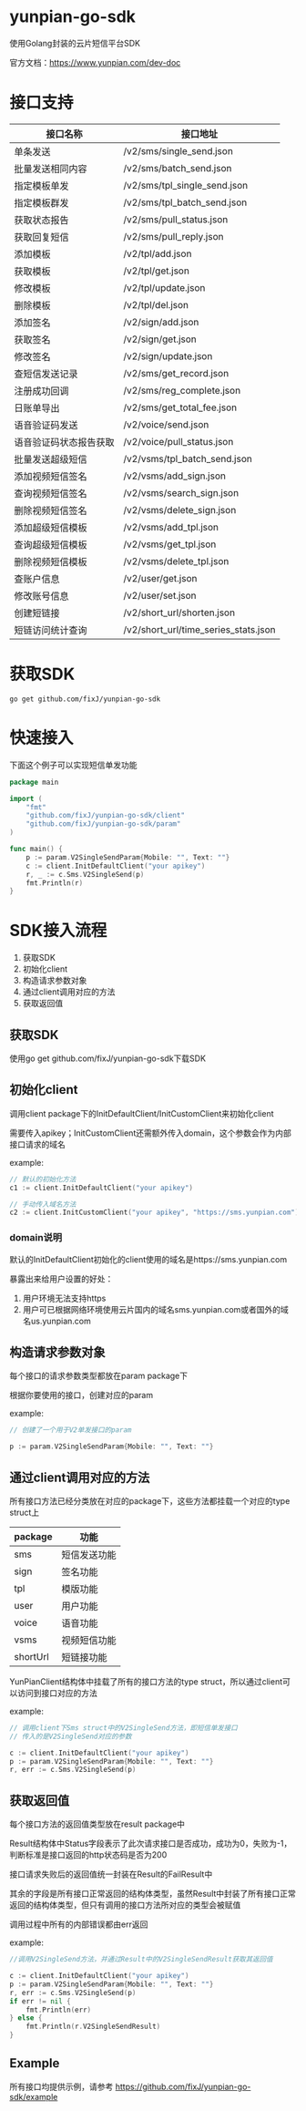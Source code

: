 # yunpian-go-sdk

使用Golang封装的云片短信平台SDK

官方文档：https://www.yunpian.com/dev-doc

# 接口支持


| 接口名称               | 接口地址                             |
| ------------------------ | -------------------------------------- |
| 单条发送               | /v2/sms/single_send.json             |
| 批量发送相同内容       | /v2/sms/batch_send.json              |
| 指定模板单发           | /v2/sms/tpl_single_send.json         |
| 指定模板群发           | /v2/sms/tpl_batch_send.json          |
| 获取状态报告           | /v2/sms/pull_status.json             |
| 获取回复短信           | /v2/sms/pull_reply.json              |
| 添加模板               | /v2/tpl/add.json                     |
| 获取模板               | /v2/tpl/get.json                     |
| 修改模板               | /v2/tpl/update.json                  |
| 删除模板               | /v2/tpl/del.json                     |
| 添加签名               | /v2/sign/add.json                    |
| 获取签名               | /v2/sign/get.json                    |
| 修改签名               | /v2/sign/update.json                 |
| 查短信发送记录         | /v2/sms/get_record.json              |
| 注册成功回调           | /v2/sms/reg_complete.json            |
| 日账单导出             | /v2/sms/get_total_fee.json           |
| 语音验证码发送         | /v2/voice/send.json                  |
| 语音验证码状态报告获取 | /v2/voice/pull_status.json           |
| 批量发送超级短信       | /v2/vsms/tpl_batch_send.json         |
| 添加视频短信签名       | /v2/vsms/add_sign.json               |
| 查询视频短信签名       | /v2/vsms/search_sign.json            |
| 删除视频短信签名       | /v2/vsms/delete_sign.json            |
| 添加超级短信模板       | /v2/vsms/add_tpl.json                |
| 查询超级短信模板       | /v2/vsms/get_tpl.json                |
| 删除视频短信模板       | /v2/vsms/delete_tpl.json             |
| 查账户信息             | /v2/user/get.json                    |
| 修改账号信息           | /v2/user/set.json                    |
| 创建短链接             | /v2/short_url/shorten.json           |
| 短链访问统计查询       | /v2/short_url/time_series_stats.json |

# 获取SDK

`go get github.com/fixJ/yunpian-go-sdk`

# 快速接入

下面这个例子可以实现短信单发功能

```go
package main

import (
	"fmt"
	"github.com/fixJ/yunpian-go-sdk/client"
	"github.com/fixJ/yunpian-go-sdk/param"
)

func main() {
    p := param.V2SingleSendParam{Mobile: "", Text: ""}
    c := client.InitDefaultClient("your apikey")
    r, _ := c.Sms.V2SingleSend(p)
    fmt.Println(r)
}
```

# SDK接入流程

1. 获取SDK
2. 初始化client
3. 构造请求参数对象
4. 通过client调用对应的方法
5. 获取返回值

## 获取SDK

使用go get github.com/fixJ/yunpian-go-sdk下载SDK

## 初始化client

调用client package下的InitDefaultClient/InitCustomClient来初始化client

需要传入apikey；InitCustomClient还需额外传入domain，这个参数会作为内部接口请求的域名

example:

```go
// 默认的初始化方法
c1 := client.InitDefaultClient("your apikey")

// 手动传入域名方法
c2 := client.InitCustomClient("your apikey", "https://sms.yunpian.com")

```

### domain说明

默认的InitDefaultClient初始化的client使用的域名是https://sms.yunpian.com

暴露出来给用户设置的好处：

1. 用户环境无法支持https
2. 用户可已根据网络环境使用云片国内的域名sms.yunpian.com或者国外的域名us.yunpian.com

## 构造请求参数对象

每个接口的请求参数类型都放在param package下

根据你要使用的接口，创建对应的param

example:

```go
// 创建了一个用于V2单发接口的param

p := param.V2SingleSendParam{Mobile: "", Text: ""}
```

## 通过client调用对应的方法

所有接口方法已经分类放在对应的package下，这些方法都挂载一个对应的type struct上


| package  | 功能         |
| ---------- | -------------- |
| sms      | 短信发送功能 |
| sign     | 签名功能     |
| tpl      | 模版功能     |
| user     | 用户功能     |
| voice    | 语音功能     |
| vsms     | 视频短信功能 |
| shortUrl | 短链接功能   |

YunPianClient结构体中挂载了所有的接口方法的type struct，所以通过client可以访问到接口对应的方法

example:

```go
// 调用client下Sms struct中的V2SingleSend方法，即短信单发接口
// 传入的是V2SingleSend对应的参数

c := client.InitDefaultClient("your apikey")
p := param.V2SingleSendParam{Mobile: "", Text: ""}
r, err := c.Sms.V2SingleSend(p)
```

## 获取返回值

每个接口方法的返回值类型放在result package中

Result结构体中Status字段表示了此次请求接口是否成功，成功为0，失败为-1，判断标准是接口返回的http状态码是否为200

接口请求失败后的返回值统一封装在Result的FailResult中

其余的字段是所有接口正常返回的结构体类型，虽然Result中封装了所有接口正常返回的结构体类型，但只有调用的接口方法所对应的类型会被赋值

调用过程中所有的内部错误都由err返回

example:

```go
//调用V2SingleSend方法，并通过Result中的V2SingleSendResult获取其返回值

c := client.InitDefaultClient("your apikey")
p := param.V2SingleSendParam{Mobile: "", Text: ""}
r, err := c.Sms.V2SingleSend(p)
if err != nil {
    fmt.Println(err)
} else {
    fmt.Println(r.V2SingleSendResult)
}

```

## Example

所有接口均提供示例，请参考 https://github.com/fixJ/yunpian-go-sdk/example
